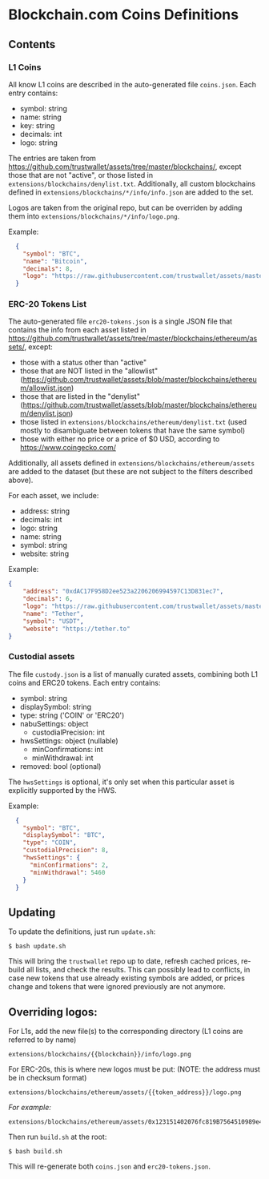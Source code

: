 # Blockchain.com Coins Definitions

## Contents

### L1 Coins

All know L1 coins are described in the auto-generated file `coins.json`. Each entry contains:

 - symbol: string
 - name: string
 - key: string
 - decimals: int
 - logo: string

The entries are taken from https://github.com/trustwallet/assets/tree/master/blockchains/, except those that are not "active", or those listed in `extensions/blockchains/denylist.txt`. Additionally, all custom blockchains defined in `extensions/blockchains/*/info/info.json` are added to the set.

Logos are taken from the original repo, but can be overriden by adding them into `extensions/blockchains/*/info/logo.png`.

Example: 

```json
  {
    "symbol": "BTC",
    "name": "Bitcoin",
    "decimals": 8,
    "logo": "https://raw.githubusercontent.com/trustwallet/assets/master/blockchains/bitcoin/info/logo.png"
  }
```

### ERC-20 Tokens List

The auto-generated file `erc20-tokens.json` is a single JSON file that contains the info from each asset listed in https://github.com/trustwallet/assets/tree/master/blockchains/ethereum/assets/, except:

 - those with a status other than "active"
 - those that are NOT listed in the "allowlist" (https://github.com/trustwallet/assets/blob/master/blockchains/ethereum/allowlist.json)
 - those that are listed in the "denylist" (https://github.com/trustwallet/assets/blob/master/blockchains/ethereum/denylist.json)
 - those listed in `extensions/blockchains/ethereum/denylist.txt` (used mostly to disambiguate between tokens that have the same symbol)
 - those with either no price or a price of $0 USD, according to https://www.coingecko.com/

Additionally, all assets defined in `extensions/blockchains/ethereum/assets` are added to the dataset (but these are not subject to the filters described above).

For each asset, we include:
 - address: string
 - decimals: int
 - logo: string
 - name: string
 - symbol: string
 - website: string

Example:

```json
{
    "address": "0xdAC17F958D2ee523a2206206994597C13D831ec7",
    "decimals": 6,
    "logo": "https://raw.githubusercontent.com/trustwallet/assets/master/blockchains/ethereum/assets/0xdAC17F958D2ee523a2206206994597C13D831ec7/logo.png",
    "name": "Tether",
    "symbol": "USDT",
    "website": "https://tether.to"
}
```

### Custodial assets

The file `custody.json` is a list of manually curated assets, combining both L1 coins and ERC20 tokens. Each entry contains:

 - symbol: string
 - displaySymbol: string
 - type: string ('COIN' or 'ERC20')
 - nabuSettings: object
    - custodialPrecision: int
 - hwsSettings: object (nullable)
    - minConfirmations: int
    - minWithdrawal: int
 - removed: bool (optional)

The `hwsSettings` is optional, it's only set when this particular asset is explicitly supported by the HWS.

Example:
```json
  {
    "symbol": "BTC",
    "displaySymbol": "BTC",
    "type": "COIN",
    "custodialPrecision": 8,
    "hwsSettings": {
      "minConfirmations": 2,
      "minWithdrawal": 5460
    }
  }
```

## Updating

To update the definitions, just run `update.sh`:

```
$ bash update.sh
```

This will bring the `trustwallet` repo up to date, refresh cached prices, re-build all lists, and check the results. This can possibly lead to conflicts, in case new tokens that use already existing symbols are added, or prices change and tokens that were ignored previously are not anymore.

## Overriding logos:

For L1s, add the new file(s) to the corresponding directory (L1 coins are referred to by name)

```
extensions/blockchains/{{blockchain}}/info/logo.png
```

For ERC-20s, this is where new logos must be put: (NOTE: the address must be in checksum format)

```
extensions/blockchains/ethereum/assets/{{token_address}}/logo.png
```

_For example:_

```
extensions/blockchains/ethereum/assets/0x123151402076fc819B7564510989e475c9cD93CA/logo.png
```

Then run `build.sh` at the root:

```
$ bash build.sh
```

This will re-generate both `coins.json` and `erc20-tokens.json`.